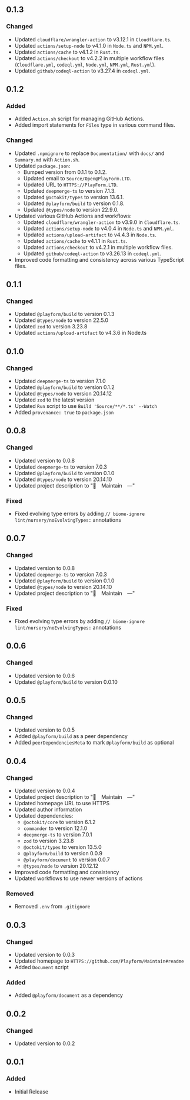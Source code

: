 ## 0.1.3

### Changed

-   Updated `cloudflare/wrangler-action` to v3.12.1 in `Cloudflare.ts`.
-   Updated `actions/setup-node` to v4.1.0 in `Node.ts` and `NPM.yml`.
-   Updated `actions/cache` to v4.1.2 in `Rust.ts`.
-   Updated `actions/checkout` to v4.2.2 in multiple workflow files
    (`Cloudflare.yml`, `codeql.yml`, `Node.yml`, `NPM.yml`, `Rust.yml`).
-   Updated `github/codeql-action` to v3.27.4 in `codeql.yml`.

## 0.1.2

### Added

-   Added `Action.sh` script for managing GitHub Actions.
-   Added import statements for `Files` type in various command files.

### Changed

-   Updated `.npmignore` to replace `Documentation/` with `docs/` and
    `Summary.md` with `Action.sh`.
-   Updated `package.json`:
    -   Bumped version from 0.1.1 to 0.1.2.
    -   Updated email to `Source/Open@PlayForm.LTD`.
    -   Updated URL to `HTTPS://PlayForm.LTD`.
    -   Updated `deepmerge-ts` to version 7.1.3.
    -   Updated `@octokit/types` to version 13.6.1.
    -   Updated `@playform/build` to version 0.1.8.
    -   Updated `@types/node` to version 22.9.0.
-   Updated various GitHub Actions and workflows:
    -   Updated `cloudflare/wrangler-action` to v3.9.0 in `Cloudflare.ts`.
    -   Updated `actions/setup-node` to v4.0.4 in `Node.ts` and `NPM.yml`.
    -   Updated `actions/upload-artifact` to v4.4.3 in `Node.ts`.
    -   Updated `actions/cache` to v4.1.1 in `Rust.ts`.
    -   Updated `actions/checkout` to v4.2.1 in multiple workflow files.
    -   Updated `github/codeql-action` to v3.26.13 in `codeql.yml`.
-   Improved code formatting and consistency across various TypeScript files.

## 0.1.1

### Changed

-   Updated `@playform/build` to version 0.1.3
-   Updated `@types/node` to version 22.5.0
-   Updated `zod` to version 3.23.8
-   Updated `actions/upload-artifact` to v4.3.6 in Node.ts

## 0.1.0

### Changed

-   Updated `deepmerge-ts` to version 7.1.0
-   Updated `@playform/build` to version 0.1.2
-   Updated `@types/node` to version 20.14.12
-   Updated `zod` to the latest version
-   Updated `Run` script to use `Build 'Source/**/*.ts' --Watch`
-   Added `provenance: true` to `package.json`

## 0.0.8

### Changed

-   Updated version to 0.0.8
-   Updated `deepmerge-ts` to version 7.0.3
-   Updated `@playform/build` to version 0.1.0
-   Updated `@types/node` to version 20.14.10
-   Updated project description to "🔧 Maintain —"

### Fixed

-   Fixed evolving type errors by adding
    `// biome-ignore lint/nursery/noEvolvingTypes:` annotations

## 0.0.7

### Changed

-   Updated version to 0.0.8
-   Updated `deepmerge-ts` to version 7.0.3
-   Updated `@playform/build` to version 0.1.0
-   Updated `@types/node` to version 20.14.10
-   Updated project description to "🔧 Maintain —"

### Fixed

-   Fixed evolving type errors by adding
    `// biome-ignore lint/nursery/noEvolvingTypes:` annotations

## 0.0.6

### Changed

-   Updated version to 0.0.6
-   Updated `@playform/build` to version 0.0.10

## 0.0.5

### Changed

-   Updated version to 0.0.5
-   Added `@playform/build` as a peer dependency
-   Added `peerDependenciesMeta` to mark `@playform/build` as optional

## 0.0.4

### Changed

-   Updated version to 0.0.4
-   Updated project description to "🔧 Maintain —"
-   Updated homepage URL to use HTTPS
-   Updated author information
-   Updated dependencies:
    -   `@octokit/core` to version 6.1.2
    -   `commander` to version 12.1.0
    -   `deepmerge-ts` to version 7.0.1
    -   `zod` to version 3.23.8
    -   `@octokit/types` to version 13.5.0
    -   `@playform/build` to version 0.0.9
    -   `@playform/document` to version 0.0.7
    -   `@types/node` to version 20.12.12
-   Improved code formatting and consistency
-   Updated workflows to use newer versions of actions

### Removed

-   Removed `.env` from `.gitignore`

## 0.0.3

### Changed

-   Updated version to 0.0.3
-   Updated homepage to `HTTPS://github.com/Playform/Maintain#readme`
-   Added `Document` script

### Added

-   Added `@playform/document` as a dependency

## 0.0.2

### Changed

-   Updated version to 0.0.2

## 0.0.1

### Added

-   Initial Release
